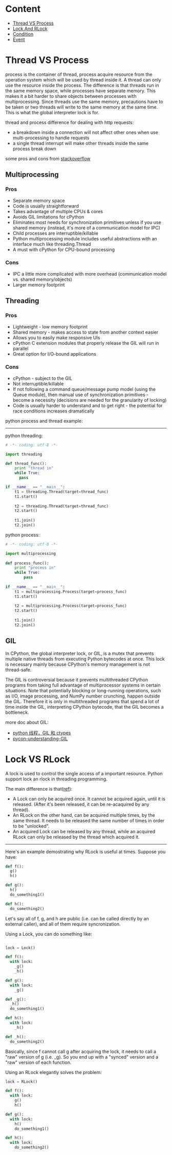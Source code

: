 # Content

* [Thread VS Process](#Thread-VS-Process)
* [Lock And RLock](#Lock-VS-RLock)
* [Condition](#Condition)
* [Event](#Event)

# Thread VS Process

process is the container of thread, process acquire resource from the operation system which 
will be used by thread inside it. A thread can only use the resource inside the process. The 
difference is that threads run in the same memory space, while processes have separate memory. 
This makes it a bit harder to share objects between processes with multiprocessing. Since threads 
use the same memory, precautions have to be taken or two threads will write to the same memory 
at the same time. This is what the global interpreter lock is for. 

thread and process difference for dealing with http requests:

- a breakdown inside a connection will not affect other ones when use multi-processing to handle requests
- a single thread interrupt will make other threads inside the same process break down

some pros and cons from [stackoverflow](http://stackoverflow.com/questions/3044580/multiprocessing-vs-threading-python)

## Multiprocessing

### Pros

- Separate memory space
- Code is usually straightforward
- Takes advantage of multiple CPUs & cores
- Avoids GIL limitations for cPython
- Eliminates most needs for synchronization primitives unless if you use shared memory (instead, it's more of a communication model for IPC)
- Child processes are interruptible/killable
- Python multiprocessing module includes useful abstractions with an interface much like threading.Thread
- A must with cPython for CPU-bound processing

### Cons

- IPC a little more complicated with more overhead (communication model vs. shared memory/objects)
- Larger memory footprint

## Threading

### Pros

- Lightweight - low memory footprint
- Shared memory - makes access to state from another context easier
- Allows you to easily make responsive UIs
- cPython C extension modules that properly release the GIL will run in parallel
- Great option for I/O-bound applications

### Cons

- cPython - subject to the GIL
- Not interruptible/killable
- If not following a command queue/message pump model (using the Queue module), then manual use of synchronization primitives - become a necessity (decisions are needed for the granularity of locking)
- Code is usually harder to understand and to get right - the potential for race conditions increases dramatically

python process and thread example:

<hr>

python threading:

``` python
# -*- coding: utf-8 -*-

import threading

def thread_func():
    print "thread in"
    while True:
      pass  

if __name__ == "__main__":
    t1 = threading.Thread(target=thread_func)
    t1.start()
    
    t2 = threading.Thread(target=thread_func)
    t2.start()
    
    t1.join()
    t2.join()
```

python process:

``` python
# -*- coding: utf-8 -*-

import multiprocessing  
  
def process_func():   
    print "process in"  
    while True:  
        pass  
  
if __name__ == "__main__":  
    t1 = multiprocessing.Process(target=process_func)  
    t1.start()  
  
    t2 = multiprocessing.Process(target=process_func)  
    t2.start()  
      
    t1.join()  
    t2.join()  
```

## GIL

In CPython, the global interpreter lock, or GIL, is a mutex that prevents multiple native 
threads from executing Python bytecodes at once. This lock is necessary mainly because CPython's 
memory management is not thread-safe.

The GIL is controversial because it prevents multithreaded CPython programs from taking full 
advantage of multiprocessor systems in certain situations. Note that potentially blocking or 
long-running operations, such as I/O, image processing, and NumPy number crunching, happen outside 
the GIL. Therefore it is only in multithreaded programs that spend a lot of time inside the GIL, 
interpreting CPython bytecode, that the GIL becomes a bottleneck.

more doc about GIL:

- [python 线程，GIL 和 ctypes](http://zhuoqiang.me/python-thread-gil-and-ctypes.html)
- [pycon-understanding-GIL](../files/pycon-GIL.pdf)

# Lock VS RLock

A lock is used to control the single access of a important resource. Python support lock an rlock in threading programming.

The main difference is that([ref](http://stackoverflow.com/questions/22885775/what-is-the-difference-between-lock-and-rlock)):

- A Lock can only be acquired once. It cannot be acquired again, 
until it is released. (After it's been released, it can be re-acaquired by any thread).
- An RLock on the other hand, can be acquired multiple times, by the same thread. It needs 
to be released the same number of times in order to be "unlocked".
- An acquired Lock can be released by any thread, while an acquired 
RLock can only be released by the thread which acquired it.

<hr>

Here's an example demostrating why RLock is useful at times. Suppose you have:

``` python 
def f():
  g()
  h()

def g():
  h()
  do_something1()

def h():
  do_something2()
```

Let's say all of f, g, and h are public (i.e. can be called directly by an external caller), and 
all of them require syncronization.

Using a Lock, you can do something like:

``` python

lock = Lock()

def f():
  with lock:
    _g()
    _h()

def g():
  with lock:
    _g()

def _g():
  _h()
  do_something1()

def h():
  with lock:
    _h()

def _h():
  do_something2()

```

Basically, since f cannot call g after acquiring the lock, it needs to call 
a "raw" version of g (i.e. _g). So you end up with a "synced" version and a "raw" 
version of each function.

Using an RLock elegantly solves the problem:

``` python 
lock = RLock()

def f():
  with lock:
    g()
    h()

def g():
  with lock:
    h()
    do_something1()

def h():
  with lock:
    do_something2()
```
